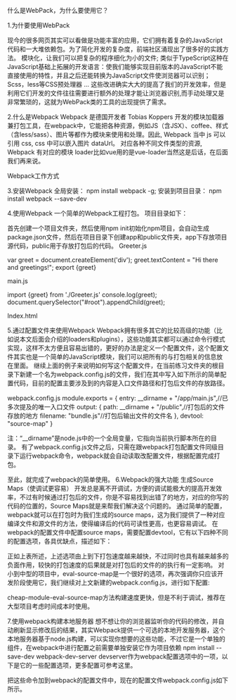 什么是WebPack，为什么要使用它？

1.为什要使用WebPack

现今的很多网页其实可以看做是功能丰富的应用，它们拥有着复杂的JavaScript代码和一大堆依赖包。为了简化开发的复杂度，前端社区涌现出了很多好的实践方法。
模块化，让我们可以把复杂的程序细化为小的文件;
类似于TypeScript这种在JavaScript基础上拓展的开发语言：使我们能够实现目前版本的JavaScript不能直接使用的特性，并且之后还能转换为JavaScript文件使浏览器可以识别；
Scss，less等CSS预处理器
...
这些改进确实大大的提高了我们的开发效率，但是利用它们开发的文件往往需要进行额外的处理才能让浏览器识别,而手动处理又是非常繁琐的，这就为WebPack类的工具的出现提供了需求。

2.什么是Webpack
Webpack 是德国开发者 Tobias Koppers 开发的模块加载器兼打包工具，在webpack中，它能把各种资源，例如JS（含JSX）、coffee、样式（含less/sass）、图片等都作为模块来使用和处理。因此, Webpack 当中 js 可以引用 css, css 中可以嵌入图片 dataUrl。
对应各种不同文件类型的资源, Webpack 有对应的模块 loader比如vue用的是vue-loader当然这是后话，在后面我们再来说。

Webpack工作方式


3.安装Webpack
全局安装： npm install webpack -g;
安装到项目目录： npm install webpack --save-dev

4.使用Webpack
一个简单的Webpack工程打包。
项目目录如下：

首先创建一个项目文件夹，然后使用npm init初始化npm项目，会自动生成package.json文件，然后在项目目录下创建app和public文件夹，app下存放项目源代码，public用于存放打包后的代码。
Greeter.js

var greet = document.createElement('div');
greet.textContent = "Hi there and greetings!";
export {greet}

main.js

import {greet} from './Greeter.js'
console.log(greet);
document.querySelector("#root").appendChild(greet);

Index.html

<!-- index.html -->
<!DOCTYPE html>
<html lang="en">
  <head>
    <meta charset="utf-8">
    <title>Webpack Sample Project</title>
  </head>
  <body>
    <div id='root'>
    </div>
    <script src="bundle.js"></script>
  </body>
</html>

5.通过配置文件来使用Webpack 
Webpack拥有很多其它的比较高级的功能（比如说本文后面会介绍的loaders和plugins），这些功能其实都可以通过命令行模式实现，这样不太方便且容易出错的，更好的办法是定义一个配置文件，这个配置文件其实也是一个简单的JavaScript模块，我们可以把所有的与打包相关的信息放在里面。
继续上面的例子来说明如何写这个配置文件，在当前练习文件夹的根目录下新建一个名为webpack.config.js的文件，我们在其中写入如下所示的简单配置代码，目前的配置主要涉及到的内容是入口文件路径和打包后文件的存放路径。

webpack.config.js
module.exports = {
  entry:  __dirname + "/app/main.js",//已多次提及的唯一入口文件
  output: {
    path: __dirname + "/public",//打包后的文件存放的地方
    filename: "bundle.js"//打包后输出文件的文件名
  },
  devtool: "source-map"
}

注：“__dirname”是node.js中的一个全局变量，它指向当前执行脚本所在的目录。
有了webpack.config.js文件之后，只需在跟webpack打包配置文件同级目录下运行webpack命令，webpack就会自动读取改配置文件，根据配置完成打包。

至此，就完成了webpack的简单使用。
6.Webpack的强大功能
生成Source Maps（使调试更容易）
开发总是离不开调试，方便的调试能极大的提高开发效率，不过有时候通过打包后的文件，你是不容易找到出错了的地方，对应的你写的代码的位置的，Source Maps就是来帮我们解决这个问题的。
通过简单的配置，webpack就可以在打包时为我们生成的source maps，这为我们提供了一种对应编译文件和源文件的方法，使得编译后的代码可读性更高，也更容易调试。
在webpack的配置文件中配置source maps，需要配置devtool，它有以下四种不同的配置选项，各具优缺点，描述如下：

正如上表所述，上述选项由上到下打包速度越来越快，不过同时也具有越来越多的负面作用，较快的打包速度的后果就是对打包后的文件的的执行有一定影响。
对小到中型的项目中，eval-source-map是一个很好的选项，再次强调你只应该开发阶段使用它，我们继续对上文新建的webpack.config.js，进行如下配置:

cheap-module-eval-source-map方法构建速度更快，但是不利于调试，推荐在大型项目考虑时间成本时使用。

7.使用webpack构建本地服务器
想不想让你的浏览器监听你的代码的修改，并自动刷新显示修改后的结果，其实Webpack提供一个可选的本地开发服务器，这个本地服务器基于node.js构建，可以实现你想要的这些功能，不过它是一个单独的组件，在webpack中进行配置之前需要单独安装它作为项目依赖
npm install --save-dev webpack-dev-server
devserver作为webpack配置选项中的一项，以下是它的一些配置选项，更多配置可参考这里。



把这些命令加到webpack的配置文件中，现在的配置文件webpack.config.js如下所示。
